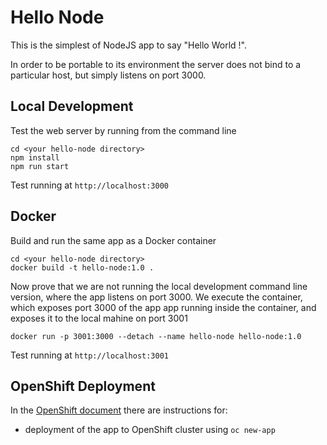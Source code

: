# Hello Node
This is the simplest of NodeJS app to say "Hello World !".

In order to be portable to its environment the server does not bind to a particular host, but simply listens on port 3000.

## Local Development
Test the web server by running from the command line
```
cd <your hello-node directory>
npm install
npm run start
```
Test running at `http://localhost:3000`


## Docker
Build and run the same app as a Docker container
```
cd <your hello-node directory>
docker build -t hello-node:1.0 .
```
Now prove that we are not running the local development command line version, where the app listens on port 3000. We execute the container, which exposes port 3000 of the app app running inside the container, and exposes it to the local mahine on port 3001
```
docker run -p 3001:3000 --detach --name hello-node hello-node:1.0
```
Test running at `http://localhost:3001`


## OpenShift Deployment
In the [OpenShift document](OPENSHIFT.md) there are instructions for:
- deployment of the app to OpenShift cluster using `oc new-app`

